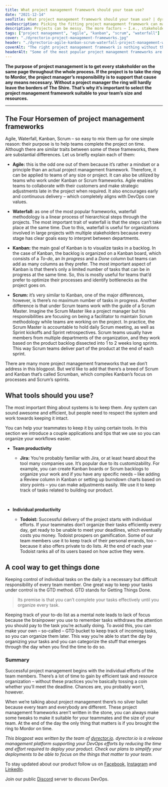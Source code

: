 ```yaml
---
title: What project management framework should your team use?
date: "2021-12-14"
seoTitle: What project management framework should your team use? | dyrector.io Blog
seoDescription: Picking the fitting project management framework can make or break your team to meet your deadline. Find out which to choose.
description: Projects can be messy. The more factors – I.e., stakeholders, technologies, etc. – are added to the equation – I.e., the project –, the more difficult it is to deliver the result, in our case, the software on time. Here’s how you can meet deadlines easier.
tags: ["project management", "agile", "kanban", "scrum", "waterfall"]
cover: "./dyrectorio-project-management-frameworks.jpg"
header: "./dyrectorio-agile-kanban-scrum-waterfall-project-management-which-is-the-better-fit.jpg"
coverAlt: "The right project management framework is nothing without the right personnel and tools to utilize it. In our blogpost you can learn tips and tricks to meet deadlines."
headerAlt: "Some of the most popular project management frameworks are Scrum, Kanban, Agile and Waterfall. Luckily for you, you can tailor each of them for your purposes."
---
```


**The purpose of project management is to get every stakeholder on the same page throughout the whole process. If the project is to take the ring to Mordor, the project manager’s responsibility is to support that cause any means necessary. Without a project manager the ring will hardly leave the borders of The Shire. That’s why it’s important to select the project management framework suitable to your team’s size and resources.**

---

## The Four Horsemen of project management frameworks

Agile, Waterfall, Kanban, Scrum – so easy to mix them up for one simple reason: their purpose is to help teams complete the project on time. Although there are similar traits between some of these frameworks, there are substantial differences. Let us briefly explain each of them:

- **Agile:** this is the odd one out of them because it’s rather a mindset or a principle than an actual project management framework. Therefore, it can be applied to teams of any size or project. It can also be utilized by teams who work under Kanban or Scrum frameworks. 
    Agile enables teams to collaborate with their customers and make strategic adjustments late in the project when required. It also encourages early and continuous delivery – which completely aligns with DevOps core values.

- **Waterfall:** as one of the most popular frameworks, waterfall methodology is a linear process of hierarchical steps through the projects. The most important trait of waterfall is that the steps can’t take place at the same time. Due to this, waterfall is useful for organizations involved in large projects with multiple stakeholders because every stage has clear goals easy to interpret between departments.

- **Kanban:** the main goal of Kanban is to visualize tasks in a backlog. In the case of Kanban, the backlog is organized on a Kanban board, which consists of a _To-do_, an _In progress_ and a _Done_ column but teams can add as many columns as they prefer. 
    The most important aspect of Kanban is that there’s only a limited number of tasks that can be in progress at the same time. So, this is mostly useful for teams that’d prefer to optimize their processes and identify bottlenecks as the project goes on.

- **Scrum:** it’s very similar to Kanban, one of the major differences, however, is there’s no maximum number of tasks in progress. Another difference is that under Scrum teams work with the guide of a Scrum Master. Imagine the Scrum Master like a project manager but his responsibilities are focusing on being a facilitator to maintain Scrum methodology while teams are working on the project. In practice, the Scrum Master is accountable to hold daily Scrum meeting, as well as Sprint kickoffs and Sprint retrospectives. 
    Scrum teams usually have members from multiple departments of the organization, and they work based on the product backlog dissected into 1 to 2 weeks long sprints. This way Scrum teams deliver part of the product at the end of each sprint.

There are many more project management frameworks that we don’t address in this blogpost. But we’d like to add that there’s a breed of Scrum and Kanban that’s called Scrumban, which compiles Kanban’s focus on processes and Scrum’s sprints. 

## What tools should you use?

The most important thing about systems is to keep them. Any system can sound awesome and efficient, but people need to respect the system and work towards keeping it intact. 

You can help your teammates to keep it by using certain tools. In this section we introduce a couple applications and tips that we use so you can organize your workflows easier. 

- **Team productivity**

    - **Jira:** You’re probably familiar with Jira, or at least heard about the tool many companies use. It’s popular due to its customizability. For example, you can create Kanban boards or Scrum backlogs to organize your work and if you have any specific needs – like adding a Review column in Kanban or setting up burndown charts based on story points – you can make adjustments easily. We use it to keep track of tasks related to building our product.

<br>

- **Individual productivity**

    - **Todoist:** Successful delivery of the project starts with individual efforts. If your teammates don’t organize their tasks efficiently every day, get ready to be unable to meet your deadlines, which eventually costs you money. 
Todoist prospers on gamification. Some of our team members use it to keep track of their personal errands, too – because it also offers private to do lists. At the end of each year Todoist ranks all of its users based on how active they were.

## A cool way to get things done

Keeping control of individual tasks on the daily is a necessary but difficult responsibility of every team member. One great way to keep your tasks under control is the GTD method. GTD stands for Getting Things Done.

> Its premise is that you can’t complete your tasks effectively until you organize every task.

Keeping track of your to-do list as a mental note leads to lack of focus because the brainpower you use to remember tasks withdraws the attention you should pay to the task you’re actually doing. To avoid this, you can make your own – so-called – GTD bucket to keep track of incoming tasks, so you can organize them later. This way you’re able to start the day by organizing your tasks and you can categorize the stuff that emerges through the day when you find the time to do so.

### **Summary**

Successful project management begins with the individual efforts of the team members. There’s a lot of time to gain by efficient task and resource organization – without these practices you’re basically tossing a coin whether you’ll meet the deadline. Chances are, you probably won’t, however. 

When we’re talking about project management there’s no silver bullet because every team and everybody are different. These project management frameworks aren’t written in the stone, you can always make some tweaks to make it suitable for your teammates and the size of your team. At the end of the day the only thing that matters is if you brought the ring to Mordor on time.

_This blogpost was written by the team of [dyrector.io](https://dyrector.io). dyrector.io is a release management platform supporting your DevOps efforts by reducing the time and effort required to deploy your product. Check our plans to simplify your deployments to be able to focus on the things that matter to your team._

To stay updated about our product follow us on [Facebook](https://www.facebook.com/dyrectorio), [Instagram](https://www.instagram.com/dyrectorio/) and [LinkedIn](https://www.linkedin.com/company/dyrectorio/).

Join our public [Discord](https://discord.gg/hMyT9cbYFD) server to discuss DevOps.
